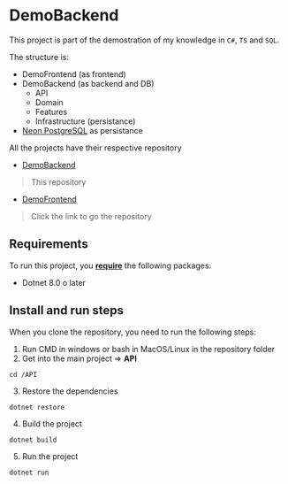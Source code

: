 
# DemoBackend

This project is part of the demostration of my knowledge in `C#`, `TS` and `SQL`.

The structure is:
- DemoFrontend (as frontend)
- DemoBackend (as backend and DB)
    - API
    - Domain
    - Features
    - Infrastructure (persistance)
- [Neon PostgreSQL](https://neon.tech/home) as persistance

All the projects have their respective repository

- [DemoBackend](https://github.com/Leonides2/DemoProject-Backend)
 > This repository

- [DemoFrontend](https://github.com/Leonides2/DemoProject-Frontend)
 > Click the link to go the repository

## Requirements

To run this project, you <ins>**require**</ins> the following packages:

 - Dotnet 8.0 o later

## Install and run steps

When you clone the repository, you need to run the following steps:

1. Run CMD in windows or bash in MacOS/Linux in the repository folder
2. Get into the main project => **API**
```
cd /API
```
3. Restore the dependencies
```
dotnet restore
```
4. Build the project
```
dotnet build
```
5. Run the project
```
dotnet run
```
